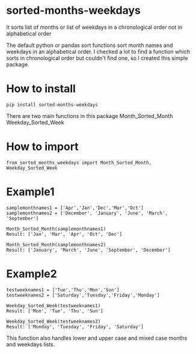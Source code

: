 # sorted-months-weekdays
It sorts list of months or list of weekdays in a chronological order not in alphabetical order

The default python or pandas sort functions sort month names and weekdays in an alphabetical order. I checked a lot to find a function which sorts in chronological order but couldn't find one, so I created this simple package.

# How to install
    pip install sorted-months-weekdays
    
There are two main functions in this package
    Month_Sorted_Month
    Weekday_Sorted_Week
   
# How to import
    from sorted_months_weekdays import Month_Sorted_Month, Weekday_Sorted_Week
    
# Example1
    samplemonthnames1 = ['Apr','Jan','Dec','Mar','Oct']
    samplemonthnames2 = ['December', 'January', 'June', 'March', 'September']
    
    Month_Sorted_Month(samplemonthnames1)
    Result: ['Jan', 'Mar', 'Apr', 'Oct', 'Dec']
    
    Month_Sorted_Month(samplemonthnames2)
    Result: ['January', 'March', 'June', 'September', 'December']
    
# Example2
    testweeknames1 = ['Tue','Thu','Mon','Sun']
    testweeknames2 = ['Saturday','Tuesday','Friday','Monday']
    
    Weekday_Sorted_Week(testweeknames1)
    Result: ['Mon', 'Tue', 'Thu', 'Sun']
    
    Weekday_Sorted_Week(testweeknames2)
    Result: ['Monday', 'Tuesday', 'Friday', 'Saturday']
    
This function also handles lower and upper case and mixed case months and weekdays lists.
